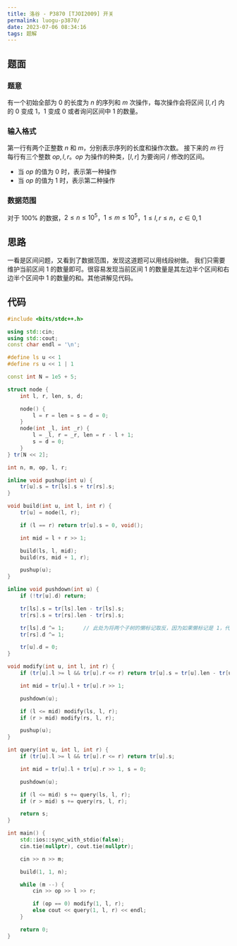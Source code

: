```yaml
---
title: 洛谷 - P3870 [TJOI2009] 开关
permalink: luogu-p3870/
date: 2023-07-06 08:34:16
tags: 题解
---
```


## 题面
### 题意
有一个初始全部为 $0$ 的长度为 $n$ 的序列和 $m$ 次操作，每次操作会将区间 $[l, r]$ 内的 $0$ 变成 $1$，$1$ 变成 $0$ 或者询问区间中 $1$ 的数量。

### 输入格式
第一行有两个正整数 $n$ 和 $m$，分别表示序列的长度和操作次数。
接下来的 $m$ 行每行有三个整数 $op, l, r$。$op$ 为操作的种类，$[l, r]$ 为要询问 / 修改的区间。

- 当 $op$ 的值为 $0$ 时，表示第一种操作
- 当 $op$ 的值为 $1$ 时，表示第二种操作

### 数据范围
对于 $100\%$ 的数据，$2 \le n \le 10^5$，$1 \le m \le 10^5$，$1 \le l, r \le n$，$c \in {0, 1}$

## 思路
一看是区间问题，又看到了数据范围，发现这道题可以用线段树做。
我们只需要维护当前区间 $1$ 的数量即可。很容易发现当前区间 $1$ 的数量是其左边半个区间和右边半个区间中 $1$ 的数量的和。其他讲解见代码。

## 代码
```cpp
#include <bits/stdc++.h>

using std::cin;
using std::cout;
const char endl = '\n';

#define ls u << 1
#define rs u << 1 | 1

const int N = 1e5 + 5;

struct node {
    int l, r, len, s, d;

    node() {
        l = r = len = s = d = 0;
    }
    node(int _l, int _r) {
        l = _l, r = _r, len = r - l + 1;
        s = d = 0;
    }
} tr[N << 2];

int n, m, op, l, r;

inline void pushup(int u) {
    tr[u].s = tr[ls].s + tr[rs].s;
}

void build(int u, int l, int r) {
    tr[u] = node(l, r);

    if (l == r) return tr[u].s = 0, void();

    int mid = l + r >> 1;

    build(ls, l, mid);
    build(rs, mid + 1, r);

    pushup(u);
}

inline void pushdown(int u) {
    if (!tr[u].d) return;

    tr[ls].s = tr[ls].len - tr[ls].s;
    tr[rs].s = tr[rs].len - tr[rs].s;

    tr[ls].d ^= 1;      // 此处为将两个子树的懒标记取反，因为如果懒标记是 1，代表需要修改序列中的数，那么再修改一次就抵消了
    tr[rs].d ^= 1;

    tr[u].d = 0;
}

void modify(int u, int l, int r) {
    if (tr[u].l >= l && tr[u].r <= r) return tr[u].s = tr[u].len - tr[u].s, tr[u].d ^= 1, void();

    int mid = tr[u].l + tr[u].r >> 1;

    pushdown(u);

    if (l <= mid) modify(ls, l, r);
    if (r > mid) modify(rs, l, r);

    pushup(u);
}

int query(int u, int l, int r) {
    if (tr[u].l >= l && tr[u].r <= r) return tr[u].s;

    int mid = tr[u].l + tr[u].r >> 1, s = 0;

    pushdown(u);

    if (l <= mid) s += query(ls, l, r);
    if (r > mid) s += query(rs, l, r);

    return s;
}

int main() {
    std::ios::sync_with_stdio(false);
    cin.tie(nullptr), cout.tie(nullptr);

    cin >> n >> m;

    build(1, 1, n);

    while (m --) {
        cin >> op >> l >> r;

        if (op == 0) modify(1, l, r);
        else cout << query(1, l, r) << endl;
    }

    return 0;
}
```